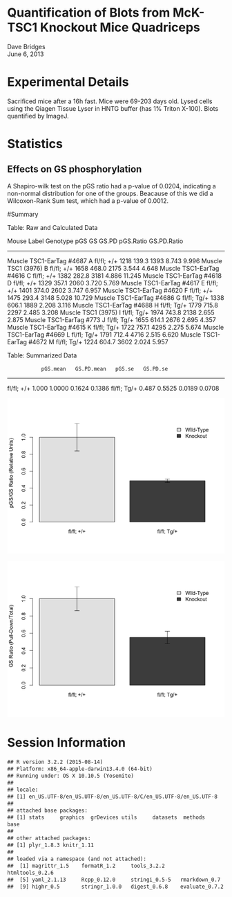 # Quantification of Blots from McK-TSC1 Knockout Mice Quadriceps
Dave Bridges  
June 6, 2013  



# Experimental Details
Sacrificed mice after a 16h fast.  Mice were 69-203 days old. Lysed cells using the Qiagen Tissue Lyser in HNTG buffer (has 1\% Triton X-100).  Blots quantified by ImageJ.



# Statistics

## Effects on GS phosphorylation

A Shapiro-wilk test on the pGS ratio had a p-value of 0.0204, indicating a non-normal distribution for one of the groups.  Beacause of this we did a Wilcoxon-Rank Sum test, which had a p-value of 0.0012.



#Summary


Table: Raw and Calculated Data

Mouse                      Label   Genotype        pGS      GS   GS.PD   pGS.Ratio   GS.PD.Ratio
-------------------------  ------  ------------  -----  ------  ------  ----------  ------------
Muscle TSC1-EarTag #4687   A       fl/fl; +/+     1218   139.3    1393       8.743         9.996
Muscle TSC1 (3976)         B       fl/fl; +/+     1658   468.0    2175       3.544         4.648
Muscle TSC1-EarTag #4616   C       fl/fl; +/+     1382   282.8    3181       4.886        11.245
Muscle TSC1-EarTag #4618   D       fl/fl; +/+     1329   357.1    2060       3.720         5.769
Muscle TSC1-EarTag #4617   E       fl/fl; +/+     1401   374.0    2602       3.747         6.957
Muscle TSC1-EarTag #4620   F       fl/fl; +/+     1475   293.4    3148       5.028        10.729
Muscle TSC1-EarTag #4686   G       fl/fl; Tg/+    1338   606.1    1889       2.208         3.116
Muscle TSC1-EarTag #4688   H       fl/fl; Tg/+    1779   715.8    2297       2.485         3.208
Muscle TSC1 (3975)         I       fl/fl; Tg/+    1974   743.8    2138       2.655         2.875
Muscle TSC1-EarTag #773    J       fl/fl; Tg/+    1655   614.1    2676       2.695         4.357
Muscle TSC1-EarTag #4615   K       fl/fl; Tg/+    1722   757.1    4295       2.275         5.674
Muscle TSC1-EarTag #4669   L       fl/fl; Tg/+    1791   712.4    4716       2.515         6.620
Muscle TSC1-EarTag #4672   M       fl/fl; Tg/+    1224   604.7    3602       2.024         5.957



Table: Summarized Data

               pGS.mean   GS.PD.mean   pGS.se   GS.PD.se
------------  ---------  -----------  -------  ---------
fl/fl; +/+        1.000       1.0000   0.1624     0.1386
fl/fl; Tg/+       0.487       0.5525   0.0189     0.0708

![](figures/quadriceps-pGS-ratio-1.png) 

![](figures/quadriceps-GS-PullDown-1.png) 

# Session Information

```
## R version 3.2.2 (2015-08-14)
## Platform: x86_64-apple-darwin13.4.0 (64-bit)
## Running under: OS X 10.10.5 (Yosemite)
## 
## locale:
## [1] en_US.UTF-8/en_US.UTF-8/en_US.UTF-8/C/en_US.UTF-8/en_US.UTF-8
## 
## attached base packages:
## [1] stats     graphics  grDevices utils     datasets  methods   base     
## 
## other attached packages:
## [1] plyr_1.8.3 knitr_1.11
## 
## loaded via a namespace (and not attached):
##  [1] magrittr_1.5    formatR_1.2     tools_3.2.2     htmltools_0.2.6
##  [5] yaml_2.1.13     Rcpp_0.12.0     stringi_0.5-5   rmarkdown_0.7  
##  [9] highr_0.5       stringr_1.0.0   digest_0.6.8    evaluate_0.7.2
```
